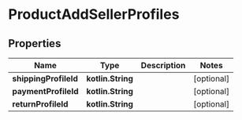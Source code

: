 
# ProductAddSellerProfiles

## Properties
| Name | Type | Description | Notes |
| ------------ | ------------- | ------------- | ------------- |
| **shippingProfileId** | **kotlin.String** |  |  [optional] |
| **paymentProfileId** | **kotlin.String** |  |  [optional] |
| **returnProfileId** | **kotlin.String** |  |  [optional] |



